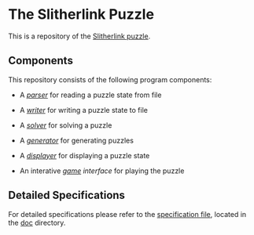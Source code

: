 # The Slitherlink Puzzle 

This is a repository of the [Slitherlink puzzle](https://en.wikipedia.org/wiki/Slitherlink). 

## Components 

This repository consists of the following program components: 

- A [*parser*](./parser) for reading a puzzle state from file 

- A [*writer*](./writer) for writing a puzzle state to file 

- A [*solver*](./solver) for solving a puzzle 

- A [*generator*](./generator) for generating puzzles 

- A [*displayer*](./displayer) for displaying a puzzle state 

- An interative *[game](./game) interface* for playing the puzzle 

## Detailed Specifications

For detailed specifications please refer to the [specification file](doc/SlitherlinkSpec.pdf), located in the [doc](./doc) directory. 


